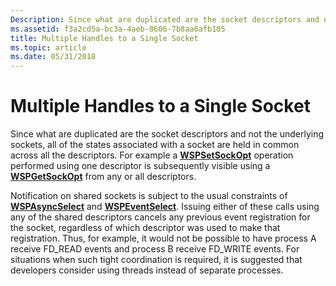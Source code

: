 ```yaml
---
Description: Since what are duplicated are the socket descriptors and not the underlying sockets, all of the states associated with a socket are held in common across all the descriptors.
ms.assetid: f3a2cd5a-bc3a-4aeb-8606-7b8aa6afb105
title: Multiple Handles to a Single Socket
ms.topic: article
ms.date: 05/31/2018
---
```


# Multiple Handles to a Single Socket

Since what are duplicated are the socket descriptors and not the underlying sockets, all of the states associated with a socket are held in common across all the descriptors. For example a [**WSPSetSockOpt**](https://msdn.microsoft.com/en-us/library/ms742293(v=VS.85).aspx) operation performed using one descriptor is subsequently visible using a [**WSPGetSockOpt**](https://msdn.microsoft.com/en-us/library/ms742281(v=VS.85).aspx) from any or all descriptors.

Notification on shared sockets is subject to the usual constraints of [**WSPAsyncSelect**](https://msdn.microsoft.com/en-us/library/ms742267(v=VS.85).aspx) and [**WSPEventSelect**](https://msdn.microsoft.com/en-us/library/ms742276(v=VS.85).aspx). Issuing either of these calls using any of the shared descriptors cancels any previous event registration for the socket, regardless of which descriptor was used to make that registration. Thus, for example, it would not be possible to have process A receive FD\_READ events and process B receive FD\_WRITE events. For situations when such tight coordination is required, it is suggested that developers consider using threads instead of separate processes.

 

 



